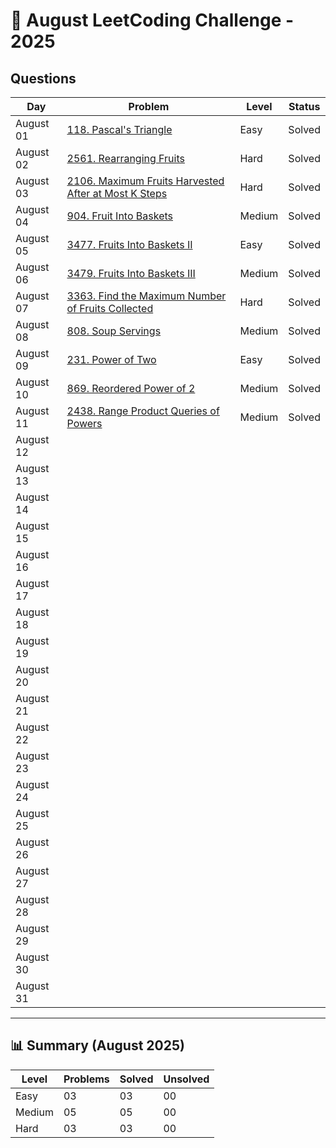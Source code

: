 # 📅 August LeetCoding Challenge - 2025

## Questions

| Day | Problem | Level | Status |
| --- | ------- | ----- | ------ |
| August 01 | [118. Pascal's Triangle](https://leetcode.com/problems/pascals-triangle/) | Easy | Solved |
| August 02 | [2561. Rearranging Fruits](https://leetcode.com/problems/rearranging-fruits/) | Hard | Solved |
| August 03 | [2106. Maximum Fruits Harvested After at Most K Steps](https://leetcode.com/problems/maximum-fruits-harvested-after-at-most-k-steps/) | Hard | Solved |
| August 04 | [904. Fruit Into Baskets](https://leetcode.com/problems/fruit-into-baskets/) | Medium | Solved |
| August 05 | [3477. Fruits Into Baskets II](https://leetcode.com/problems/fruits-into-baskets-ii/) | Easy | Solved |
| August 06 | [3479. Fruits Into Baskets III](https://leetcode.com/problems/fruits-into-baskets-iii/) | Medium | Solved |
| August 07 | [3363. Find the Maximum Number of Fruits Collected](https://leetcode.com/problems/find-the-maximum-number-of-fruits-collected/) | Hard | Solved |
| August 08 | [808. Soup Servings](https://leetcode.com/problems/soup-servings/) | Medium | Solved |
| August 09 | [231. Power of Two](https://leetcode.com/problems/power-of-two/) | Easy | Solved |
| August 10 | [869. Reordered Power of 2](https://leetcode.com/problems/reordered-power-of-2/) | Medium | Solved |
| August 11 | [2438. Range Product Queries of Powers](https://leetcode.com/problems/range-product-queries-of-powers/) | Medium | Solved |
| August 12 | []() |  |  |
| August 13 | []() |  |  |
| August 14 | []() |  |  |
| August 15 | []() |  |  |
| August 16 | []() |  |  |
| August 17 | []() |  |  |
| August 18 | []() |  |  |
| August 19 | []() |  |  |
| August 20 | []() |  |  |
| August 21 | []() |  |  |
| August 22 | []() |  |  |
| August 23 | []() |  |  |
| August 24 | []() |  |  |
| August 25 | []() |  |  |
| August 26 | []() |  |  |
| August 27 | []() |  |  |
| August 28 | []() |  |  |
| August 29 | []() |  |  |
| August 30 | []() |  |  |
| August 31 | []() |  |  |

---

## 📊 Summary (August 2025)

| Level  | Problems | Solved | Unsolved |
| ------ | -------- | ------ | -------- |
| Easy   | 03 | 03 | 00 |
| Medium | 05 | 05 | 00 |
| Hard   | 03 | 03 | 00 |

